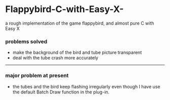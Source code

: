 # Flappybird-C-with-Easy-X-
a rough implementation of the game flappybird, and almost pure C with Easy X

### problems solved
* make the background of the bird and tube picture transparent
* deal with the tube crash more accurately
****
### major problem at present
* the tubes and the bird keep flashing irregularly
even though I have use the default Batch Draw function in the plug-in.


